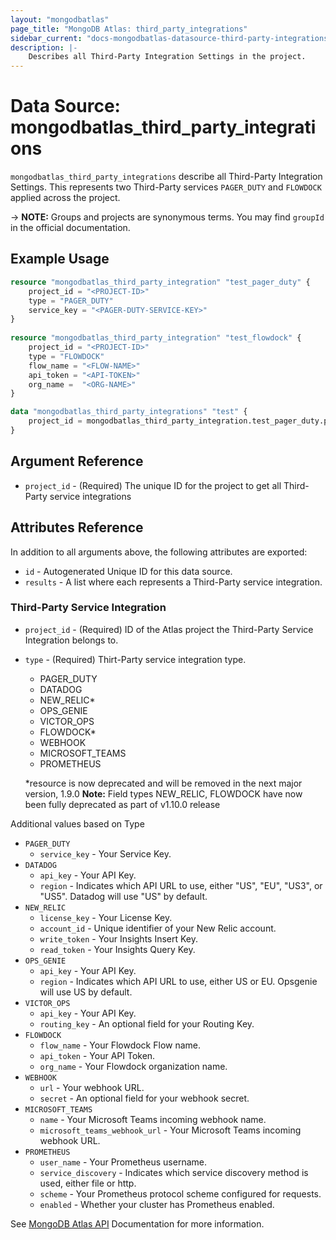 ```yaml
---
layout: "mongodbatlas"
page_title: "MongoDB Atlas: third_party_integrations"
sidebar_current: "docs-mongodbatlas-datasource-third-party-integrations"
description: |-
    Describes all Third-Party Integration Settings in the project.
---
```


# Data Source: mongodbatlas_third_party_integrations

`mongodbatlas_third_party_integrations` describe all Third-Party Integration Settings. This represents two Third-Party services `PAGER_DUTY` and `FLOWDOCK`
applied across the project. 

-> **NOTE:** Groups and projects are synonymous terms. You may find `groupId` in the official documentation.

## Example Usage

```terraform
resource "mongodbatlas_third_party_integration" "test_pager_duty" {
    project_id = "<PROJECT-ID>"
	type = "PAGER_DUTY"
	service_key = "<PAGER-DUTY-SERVICE-KEY>"
}
	
resource "mongodbatlas_third_party_integration" "test_flowdock" {
	project_id = "<PROJECT-ID>"
	type = "FLOWDOCK"
	flow_name = "<FLOW-NAME>"
	api_token = "<API-TOKEN>"
	org_name =  "<ORG-NAME>"
}

data "mongodbatlas_third_party_integrations" "test" {
	project_id = mongodbatlas_third_party_integration.test_pager_duty.project_id
}
```

## Argument Reference

* `project_id` - (Required) The unique ID for the project to get all Third-Party service integrations

## Attributes Reference

In addition to all arguments above, the following attributes are exported:

* `id` - Autogenerated Unique ID for this data source.
* `results` - A list where each represents a Third-Party service integration.


### Third-Party Service Integration 

* `project_id`  - (Required) ID of the Atlas project the Third-Party Service Integration belongs to.
* `type`        - (Required) Thirt-Party service integration type.

     * PAGER_DUTY
     * DATADOG
     * NEW_RELIC*
     * OPS_GENIE
     * VICTOR_OPS
     * FLOWDOCK*
     * WEBHOOK
     * MICROSOFT_TEAMS
     * PROMETHEUS

     *resource is now deprecated and will be removed in the next major version, 1.9.0
 **Note:** Field types NEW_RELIC, FLOWDOCK have now been fully deprecated as part of v1.10.0 release
 
Additional values based on Type

* `PAGER_DUTY`
  * `service_key` - Your Service Key.
* `DATADOG`
  * `api_key` - Your API Key.
  * `region` - Indicates which API URL to use, either "US", "EU", "US3", or "US5". Datadog will use "US" by default.    
* `NEW_RELIC`
  * `license_key` - Your License Key.
  * `account_id`  - Unique identifier of your New Relic account.
  * `write_token` - Your Insights Insert Key.
  * `read_token`  - Your Insights Query Key.
* `OPS_GENIE`
  * `api_key` - Your API Key.
  * `region` -  Indicates which API URL to use, either US or EU. Opsgenie will use US by default.
* `VICTOR_OPS`
  * `api_key` - 	Your API Key.
  * `routing_key` - An optional field for your Routing Key.
* `FLOWDOCK`
  * `flow_name` - Your Flowdock Flow name.
  * `api_token` - Your API Token.
  * `org_name` - Your Flowdock organization name.
* `WEBHOOK`
  * `url` - Your webhook URL.
  * `secret` - An optional field for your webhook secret.
* `MICROSOFT_TEAMS`
  * `name` - Your Microsoft Teams incoming webhook name.
  * `microsoft_teams_webhook_url` -  Your Microsoft Teams incoming webhook URL.
* `PROMETHEUS`
  * `user_name` - Your Prometheus username.
  * `service_discovery` - Indicates which service discovery method is used, either file or http.
  * `scheme` - Your Prometheus protocol scheme configured for requests.
  * `enabled` - Whether your cluster has Prometheus enabled.

See [MongoDB Atlas API](https://www.mongodb.com/docs/atlas/reference/api-resources-spec/v2/#tag/Third-Party-Integrations/operation/createThirdPartyIntegration) Documentation for more information.
